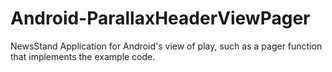 Android-ParallaxHeaderViewPager
===============================

NewsStand Application for Android's view of play, such as a pager function that implements the example code.
